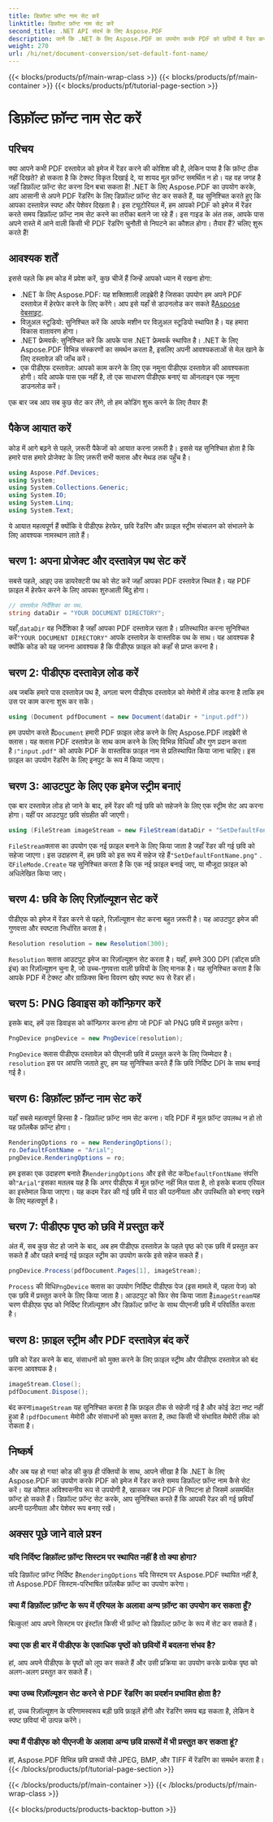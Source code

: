 ```yaml
---
title: डिफ़ॉल्ट फ़ॉन्ट नाम सेट करें
linktitle: डिफ़ॉल्ट फ़ॉन्ट नाम सेट करें
second_title: .NET API संदर्भ के लिए Aspose.PDF
description: जानें कि .NET के लिए Aspose.PDF का उपयोग करके PDF को छवियों में रेंडर करते समय डिफ़ॉल्ट फ़ॉन्ट नाम कैसे सेट करें। इस गाइड में पूर्वापेक्षाएँ, चरण-दर-चरण निर्देश और अक्सर पूछे जाने वाले प्रश्न शामिल हैं।
weight: 270
url: /hi/net/document-conversion/set-default-font-name/
---
```


{{< blocks/products/pf/main-wrap-class >}}
{{< blocks/products/pf/main-container >}}
{{< blocks/products/pf/tutorial-page-section >}}

# डिफ़ॉल्ट फ़ॉन्ट नाम सेट करें

## परिचय

क्या आपने कभी PDF दस्तावेज़ को इमेज में रेंडर करने की कोशिश की है, लेकिन पाया है कि फ़ॉन्ट ठीक नहीं दिखते? हो सकता है कि टेक्स्ट विकृत दिखाई दे, या शायद मूल फ़ॉन्ट समर्थित न हो। यह वह जगह है जहाँ डिफ़ॉल्ट फ़ॉन्ट सेट करना दिन बचा सकता है! .NET के लिए Aspose.PDF का उपयोग करके, आप आसानी से अपने PDF रेंडरिंग के लिए डिफ़ॉल्ट फ़ॉन्ट सेट कर सकते हैं, यह सुनिश्चित करते हुए कि आपका दस्तावेज़ स्पष्ट और पेशेवर दिखता है। इस ट्यूटोरियल में, हम आपको PDF को इमेज में रेंडर करते समय डिफ़ॉल्ट फ़ॉन्ट नाम सेट करने का तरीका बताने जा रहे हैं। इस गाइड के अंत तक, आपके पास अपने रास्ते में आने वाली किसी भी PDF रेंडरिंग चुनौती से निपटने का कौशल होगा। तैयार हैं? चलिए शुरू करते हैं!

## आवश्यक शर्तें

इससे पहले कि हम कोड में प्रवेश करें, कुछ चीजें हैं जिन्हें आपको ध्यान में रखना होगा:

- .NET के लिए Aspose.PDF: यह शक्तिशाली लाइब्रेरी है जिसका उपयोग हम अपने PDF दस्तावेज़ में हेरफेर करने के लिए करेंगे। आप इसे यहाँ से डाउनलोड कर सकते हैं[Aspose वेबसाइट](https://releases.aspose.com/pdf/net/).
- विज़ुअल स्टूडियो: सुनिश्चित करें कि आपके मशीन पर विज़ुअल स्टूडियो स्थापित है। यह हमारा विकास वातावरण होगा।
- .NET फ्रेमवर्क: सुनिश्चित करें कि आपके पास .NET फ्रेमवर्क स्थापित है। .NET के लिए Aspose.PDF विभिन्न संस्करणों का समर्थन करता है, इसलिए अपनी आवश्यकताओं से मेल खाने के लिए दस्तावेज़ की जाँच करें।
- एक पीडीएफ दस्तावेज़: आपको काम करने के लिए एक नमूना पीडीएफ दस्तावेज़ की आवश्यकता होगी। यदि आपके पास एक नहीं है, तो एक साधारण पीडीएफ बनाएं या ऑनलाइन एक नमूना डाउनलोड करें।

एक बार जब आप सब कुछ सेट कर लेंगे, तो हम कोडिंग शुरू करने के लिए तैयार हैं!

## पैकेज आयात करें

कोड में आगे बढ़ने से पहले, ज़रूरी पैकेजों को आयात करना ज़रूरी है। इससे यह सुनिश्चित होता है कि हमारे पास हमारे प्रोजेक्ट के लिए ज़रूरी सभी क्लास और मेथड तक पहुँच है।

```csharp
using Aspose.Pdf.Devices;
using System;
using System.Collections.Generic;
using System.IO;
using System.Linq;
using System.Text;
```

ये आयात महत्वपूर्ण हैं क्योंकि वे पीडीएफ हेरफेर, छवि रेंडरिंग और फ़ाइल स्ट्रीम संचालन को संभालने के लिए आवश्यक नामस्थान लाते हैं।

## चरण 1: अपना प्रोजेक्ट और दस्तावेज़ पथ सेट करें

सबसे पहले, आइए उस डायरेक्टरी पथ को सेट करें जहाँ आपका PDF दस्तावेज़ स्थित है। यह PDF फ़ाइल में हेरफेर करने के लिए आपका शुरुआती बिंदु होगा।

```csharp
// दस्तावेज़ निर्देशिका का पथ.
string dataDir = "YOUR DOCUMENT DIRECTORY";
```
 यहाँ,`dataDir` वह निर्देशिका है जहाँ आपका PDF दस्तावेज़ रहता है। प्रतिस्थापित करना सुनिश्चित करें`"YOUR DOCUMENT DIRECTORY"` आपके दस्तावेज़ के वास्तविक पथ के साथ। यह आवश्यक है क्योंकि कोड को यह जानना आवश्यक है कि पीडीएफ फ़ाइल को कहाँ से प्राप्त करना है।

## चरण 2: पीडीएफ दस्तावेज़ लोड करें

अब जबकि हमारे पास दस्तावेज़ पथ है, अगला चरण पीडीएफ दस्तावेज़ को मेमोरी में लोड करना है ताकि हम उस पर काम करना शुरू कर सकें।

```csharp
using (Document pdfDocument = new Document(dataDir + "input.pdf"))
```
 हम उपयोग करते हैं`Document` हमारी PDF फ़ाइल लोड करने के लिए Aspose.PDF लाइब्रेरी से क्लास। यह क्लास PDF दस्तावेज़ के साथ काम करने के लिए विभिन्न विधियाँ और गुण प्रदान करता है।`"input.pdf"` को आपके PDF के वास्तविक फ़ाइल नाम से प्रतिस्थापित किया जाना चाहिए। इस फ़ाइल का उपयोग रेंडरिंग के लिए इनपुट के रूप में किया जाएगा।

## चरण 3: आउटपुट के लिए एक इमेज स्ट्रीम बनाएं

एक बार दस्तावेज़ लोड हो जाने के बाद, हमें रेंडर की गई छवि को सहेजने के लिए एक स्ट्रीम सेट अप करना होगा। यहीं पर आउटपुट छवि संग्रहीत की जाएगी।

```csharp
using (FileStream imageStream = new FileStream(dataDir + "SetDefaultFontName.png", FileMode.Create))
```
`FileStream`क्लास का उपयोग एक नई फ़ाइल बनाने के लिए किया जाता है जहाँ रेंडर की गई छवि को सहेजा जाएगा। इस उदाहरण में, हम छवि को इस रूप में सहेज रहे हैं`"SetDefaultFontName.png"` . द`FileMode.Create` यह सुनिश्चित करता है कि एक नई फ़ाइल बनाई जाए, या मौजूदा फ़ाइल को अधिलेखित किया जाए।

## चरण 4: छवि के लिए रिज़ॉल्यूशन सेट करें

पीडीएफ को इमेज में रेंडर करने से पहले, रिज़ॉल्यूशन सेट करना बहुत ज़रूरी है। यह आउटपुट इमेज की गुणवत्ता और स्पष्टता निर्धारित करता है।

```csharp
Resolution resolution = new Resolution(300);
```
`Resolution` क्लास आउटपुट इमेज का रिज़ॉल्यूशन सेट करता है। यहाँ, हमने 300 DPI (डॉट्स प्रति इंच) का रिज़ॉल्यूशन चुना है, जो उच्च-गुणवत्ता वाली छवियों के लिए मानक है। यह सुनिश्चित करता है कि आपके PDF में टेक्स्ट और ग्राफ़िक्स बिना विवरण खोए स्पष्ट रूप से रेंडर हों।

## चरण 5: PNG डिवाइस को कॉन्फ़िगर करें

इसके बाद, हमें उस डिवाइस को कॉन्फ़िगर करना होगा जो PDF को PNG छवि में प्रस्तुत करेगा।

```csharp
PngDevice pngDevice = new PngDevice(resolution);
```
`PngDevice` क्लास पीडीएफ दस्तावेज़ को पीएनजी छवि में प्रस्तुत करने के लिए जिम्मेदार है।`resolution` इस पर आपत्ति जताते हुए, हम यह सुनिश्चित करते हैं कि छवि निर्दिष्ट DPI के साथ बनाई गई है।

## चरण 6: डिफ़ॉल्ट फ़ॉन्ट नाम सेट करें

यहाँ सबसे महत्वपूर्ण हिस्सा है - डिफ़ॉल्ट फ़ॉन्ट नाम सेट करना। यदि PDF में मूल फ़ॉन्ट उपलब्ध न हो तो यह फ़ॉलबैक फ़ॉन्ट होगा।

```csharp
RenderingOptions ro = new RenderingOptions();
ro.DefaultFontName = "Arial";
pngDevice.RenderingOptions = ro;
```
 हम इसका एक उदाहरण बनाते हैं`RenderingOptions` और इसे सेट करें`DefaultFontName` संपत्ति को`"Arial"`इसका मतलब यह है कि अगर पीडीएफ में मूल फ़ॉन्ट नहीं मिल पाता है, तो इसके बजाय एरियल का इस्तेमाल किया जाएगा। यह कदम रेंडर की गई छवि में पाठ की पठनीयता और उपस्थिति को बनाए रखने के लिए महत्वपूर्ण है।

## चरण 7: पीडीएफ पृष्ठ को छवि में प्रस्तुत करें

अंत में, सब कुछ सेट हो जाने के बाद, अब हम पीडीएफ दस्तावेज़ के पहले पृष्ठ को एक छवि में प्रस्तुत कर सकते हैं और पहले बनाई गई फ़ाइल स्ट्रीम का उपयोग करके इसे सहेज सकते हैं।

```csharp
pngDevice.Process(pdfDocument.Pages[1], imageStream);
```
`Process` की विधि`PngDevice` क्लास का उपयोग निर्दिष्ट पीडीएफ पेज (इस मामले में, पहला पेज) को एक छवि में प्रस्तुत करने के लिए किया जाता है। आउटपुट को फिर सेव किया जाता है`imageStream`यह चरण पीडीएफ पृष्ठ को निर्दिष्ट रिज़ॉल्यूशन और डिफ़ॉल्ट फ़ॉन्ट के साथ पीएनजी छवि में परिवर्तित करता है।

## चरण 8: फ़ाइल स्ट्रीम और PDF दस्तावेज़ बंद करें

छवि को रेंडर करने के बाद, संसाधनों को मुक्त करने के लिए फ़ाइल स्ट्रीम और पीडीएफ दस्तावेज़ को बंद करना आवश्यक है।

```csharp
imageStream.Close();
pdfDocument.Dispose();
```
बंद करना`imageStream` यह सुनिश्चित करता है कि फ़ाइल ठीक से सहेजी गई है और कोई डेटा नष्ट नहीं हुआ है।`pdfDocument` मेमोरी और संसाधनों को मुक्त करता है, तथा किसी भी संभावित मेमोरी लीक को रोकता है।

## निष्कर्ष

और अब यह हो गया! कोड की कुछ ही पंक्तियों के साथ, आपने सीखा है कि .NET के लिए Aspose.PDF का उपयोग करके PDF को इमेज में रेंडर करते समय डिफ़ॉल्ट फ़ॉन्ट नाम कैसे सेट करें। यह कौशल अविश्वसनीय रूप से उपयोगी है, खासकर जब PDF से निपटना हो जिसमें असमर्थित फ़ॉन्ट हो सकते हैं। डिफ़ॉल्ट फ़ॉन्ट सेट करके, आप सुनिश्चित करते हैं कि आपकी रेंडर की गई छवियाँ अपनी पठनीयता और पेशेवर रूप बनाए रखें।

## अक्सर पूछे जाने वाले प्रश्न

### यदि निर्दिष्ट डिफ़ॉल्ट फ़ॉन्ट सिस्टम पर स्थापित नहीं है तो क्या होगा?
 यदि डिफ़ॉल्ट फ़ॉन्ट निर्दिष्ट है`RenderingOptions` यदि सिस्टम पर Aspose.PDF स्थापित नहीं है, तो Aspose.PDF सिस्टम-परिभाषित फ़ॉलबैक फ़ॉन्ट का उपयोग करेगा।

### क्या मैं डिफ़ॉल्ट फ़ॉन्ट के रूप में एरियल के अलावा अन्य फ़ॉन्ट का उपयोग कर सकता हूँ?
बिल्कुल! आप अपने सिस्टम पर इंस्टॉल किसी भी फ़ॉन्ट को डिफ़ॉल्ट फ़ॉन्ट के रूप में सेट कर सकते हैं।

### क्या एक ही बार में पीडीएफ के एकाधिक पृष्ठों को छवियों में बदलना संभव है?
हां, आप अपने पीडीएफ के पृष्ठों को लूप कर सकते हैं और उसी प्रक्रिया का उपयोग करके प्रत्येक पृष्ठ को अलग-अलग प्रस्तुत कर सकते हैं।

### क्या उच्च रिज़ॉल्यूशन सेट करने से PDF रेंडरिंग का प्रदर्शन प्रभावित होता है?
हां, उच्च रिज़ॉल्यूशन के परिणामस्वरूप बड़ी छवि फ़ाइलें होंगी और रेंडरिंग समय बढ़ सकता है, लेकिन वे स्पष्ट छवियां भी उत्पन्न करेंगे।

### क्या मैं पीडीएफ को पीएनजी के अलावा अन्य छवि प्रारूपों में भी प्रस्तुत कर सकता हूं?
हां, Aspose.PDF विभिन्न छवि प्रारूपों जैसे JPEG, BMP, और TIFF में रेंडरिंग का समर्थन करता है।
{{< /blocks/products/pf/tutorial-page-section >}}

{{< /blocks/products/pf/main-container >}}
{{< /blocks/products/pf/main-wrap-class >}}

{{< blocks/products/products-backtop-button >}}
